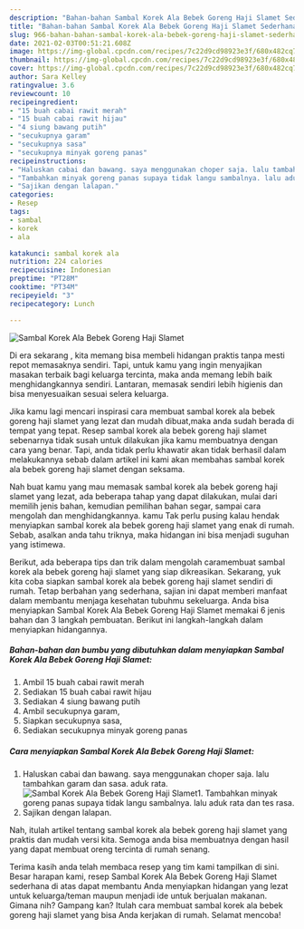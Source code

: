 ```yaml
---
description: "Bahan-bahan Sambal Korek Ala Bebek Goreng Haji Slamet Sederhana Untuk Jualan"
title: "Bahan-bahan Sambal Korek Ala Bebek Goreng Haji Slamet Sederhana Untuk Jualan"
slug: 966-bahan-bahan-sambal-korek-ala-bebek-goreng-haji-slamet-sederhana-untuk-jualan
date: 2021-02-03T00:51:21.608Z
image: https://img-global.cpcdn.com/recipes/7c22d9cd98923e3f/680x482cq70/sambal-korek-ala-bebek-goreng-haji-slamet-foto-resep-utama.jpg
thumbnail: https://img-global.cpcdn.com/recipes/7c22d9cd98923e3f/680x482cq70/sambal-korek-ala-bebek-goreng-haji-slamet-foto-resep-utama.jpg
cover: https://img-global.cpcdn.com/recipes/7c22d9cd98923e3f/680x482cq70/sambal-korek-ala-bebek-goreng-haji-slamet-foto-resep-utama.jpg
author: Sara Kelley
ratingvalue: 3.6
reviewcount: 10
recipeingredient:
- "15 buah cabai rawit merah"
- "15 buah cabai rawit hijau"
- "4 siung bawang putih"
- "secukupnya garam"
- "secukupnya sasa"
- "secukupnya minyak goreng panas"
recipeinstructions:
- "Haluskan cabai dan bawang. saya menggunakan choper saja. lalu tambahkan garam dan sasa. aduk rata."
- "Tambahkan minyak goreng panas supaya tidak langu sambalnya. lalu aduk rata dan tes rasa."
- "Sajikan dengan lalapan."
categories:
- Resep
tags:
- sambal
- korek
- ala

katakunci: sambal korek ala 
nutrition: 224 calories
recipecuisine: Indonesian
preptime: "PT28M"
cooktime: "PT34M"
recipeyield: "3"
recipecategory: Lunch

---
```



![Sambal Korek Ala Bebek Goreng Haji Slamet](https://img-global.cpcdn.com/recipes/7c22d9cd98923e3f/680x482cq70/sambal-korek-ala-bebek-goreng-haji-slamet-foto-resep-utama.jpg)

Di era  sekarang , kita memang bisa membeli hidangan praktis tanpa mesti repot memasaknya sendiri. Tapi, untuk kamu yang ingin menyajikan masakan terbaik bagi keluarga tercinta, maka anda memang lebih baik menghidangkannya sendiri. Lantaran, memasak sendiri lebih higienis dan bisa menyesuaikan sesuai selera keluarga.

Jika kamu lagi mencari inspirasi cara membuat sambal korek ala bebek goreng haji slamet yang lezat dan mudah dibuat,maka anda sudah berada di tempat yang tepat. Resep sambal korek ala bebek goreng haji slamet  sebenarnya tidak susah untuk dilakukan jika kamu membuatnya dengan cara yang benar. Tapi, anda tidak perlu khawatir akan tidak berhasil dalam melakukannya 
sebab dalam artikel ini kami akan membahas sambal korek ala bebek goreng haji slamet dengan seksama.  



Nah buat kamu yang mau memasak sambal korek ala bebek goreng haji slamet yang lezat, ada beberapa tahap yang dapat dilakukan, mulai dari memilih jenis bahan, kemudian pemilihan bahan segar, sampai cara mengolah dan menghidangkannya. kamu Tak perlu pusing kalau hendak menyiapkan sambal korek ala bebek goreng haji slamet yang enak di rumah. Sebab, asalkan anda  tahu triknya, maka hidangan ini bisa menjadi suguhan yang istimewa.

Berikut, ada beberapa tips dan trik dalam mengolah caramembuat sambal korek ala bebek goreng haji slamet yang siap dikreasikan. Sekarang, yuk kita coba siapkan sambal korek ala bebek goreng haji slamet sendiri di rumah. Tetap berbahan yang sederhana, sajian ini dapat memberi manfaat dalam membantu menjaga kesehatan tubuhmu sekeluarga. Anda bisa menyiapkan Sambal Korek Ala Bebek Goreng Haji Slamet memakai 6 jenis bahan dan 3 langkah pembuatan. Berikut ini langkah-langkah dalam menyiapkan hidangannya.

<!--inarticleads1-->

##### Bahan-bahan dan bumbu yang dibutuhkan dalam menyiapkan Sambal Korek Ala Bebek Goreng Haji Slamet:

1. Ambil 15 buah cabai rawit merah
1. Sediakan 15 buah cabai rawit hijau
1. Sediakan 4 siung bawang putih
1. Ambil secukupnya garam,
1. Siapkan secukupnya sasa,
1. Sediakan secukupnya minyak goreng panas




<!--inarticleads2-->

##### Cara menyiapkan Sambal Korek Ala Bebek Goreng Haji Slamet:

1. Haluskan cabai dan bawang. saya menggunakan choper saja. lalu tambahkan garam dan sasa. aduk rata.
<img src="https://img-global.cpcdn.com/steps/bd6993df2d8a9b85/160x128cq70/sambal-korek-ala-bebek-goreng-haji-slamet-langkah-memasak-1-foto.jpg" alt="Sambal Korek Ala Bebek Goreng Haji Slamet">1. Tambahkan minyak goreng panas supaya tidak langu sambalnya. lalu aduk rata dan tes rasa.
1. Sajikan dengan lalapan.




Nah, itulah artikel tentang  sambal korek ala bebek goreng haji slamet  yang praktis dan mudah versi kita. Semoga anda bisa membuatnya dengan hasil yang dapat membuat oreng tercinta di rumah senang. 

Terima kasih anda telah membaca resep yang tim kami tampilkan di sini. Besar harapan kami, resep  Sambal Korek Ala Bebek Goreng Haji Slamet sederhana di atas dapat membantu Anda menyiapkan hidangan yang lezat untuk keluarga/teman maupun menjadi ide untuk berjualan makanan. Gimana nih? Gampang kan? Itulah cara membuat sambal korek ala bebek goreng haji slamet yang bisa Anda kerjakan di rumah. Selamat mencoba!

